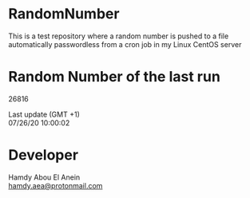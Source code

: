 # RandomNumber    
This is a test repository where a random number is pushed to a file automatically passwordless from a cron job in my Linux CentOS server    
# Random Number of the last run   
26816
      
Last update (GMT +1)    
07/26/20 10:00:02
# Developer    
Hamdy Abou El Anein   
hamdy.aea@protonmail.com
